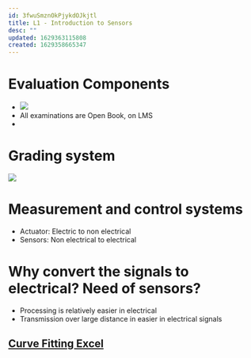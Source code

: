 ```yaml
---
id: 3fwuSmznOkPjykdOJkjtl
title: L1 - Introduction to Sensors
desc: ""
updated: 1629363115808
created: 1629358665347
---
```


# Evaluation Components

- ![](/assets/images/2021-08-19-13-14-41.png)
- All examinations are Open Book, on LMS
-
# Grading system 
![](/assets/images/2021-08-19-13-16-12.png)

# Measurement and control systems 
* Actuator: Electric to non electrical
* Sensors: Non electrical to electrical 
# Why convert the signals to electrical? Need of sensors? 
* Processing is relatively easier in electrical 
* Transmission over large distance in easier in electrical signals 

## [Curve Fitting Excel](https://docs.google.com/spreadsheets/d/1C5p7aHqAERYqWJse97fcg6DkShX3AnLi?rtpof=true&authuser=parth.s5%40ahduni.edu.in&usp=drive_fs)